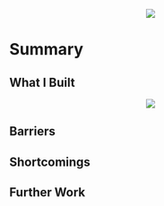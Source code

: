 <p align="center">
<img src="http://angelhack.com/wp-content/uploads/2016/02/AngelHack.png"></p>
<h1>Summary</h1>
<p></p>

<h2>What I Built</h2>
<p align="center">
<img src="https://github.com/squigglydonut/portfolio/blob/master/Angelhack-SIlicon-Valley-2016/imgs/Plenty%20of%20Bots%20App.gif"></p>
<p></p>

<h2>Barriers</h2>
<p></p>

<h2>Shortcomings</h2>
<p></p>

<h2>Further Work</h2>
<p></p>

